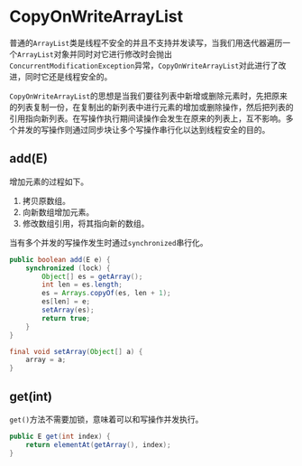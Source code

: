 # CopyOnWriteArrayList

普通的`ArrayList`类是线程不安全的并且不支持并发读写，当我们用迭代器遍历一个`ArrayList`对象并同时对它进行修改时会抛出`ConcurrentModificationException`异常，`CopyOnWriteArrayList`对此进行了改进，同时它还是线程安全的。

`CopyOnWriteArrayList`的思想是当我们要往列表中新增或删除元素时，先把原来的列表复制一份，在复制出的新列表中进行元素的增加或删除操作，然后把列表的引用指向新列表。在写操作执行期间读操作会发生在原来的列表上，互不影响。多个并发的写操作则通过同步块让多个写操作串行化以达到线程安全的目的。

## add(E)

增加元素的过程如下。

1. 拷贝原数组。
2. 向新数组增加元素。
3. 修改数组引用，将其指向新的数组。

当有多个并发的写操作发生时通过`synchronized`串行化。

```java
public boolean add(E e) {
    synchronized (lock) {
        Object[] es = getArray();
        int len = es.length;
        es = Arrays.copyOf(es, len + 1);
        es[len] = e;
        setArray(es);
        return true;
    }
}

final void setArray(Object[] a) {
    array = a;
}
```

## get(int)

`get()`方法不需要加锁，意味着可以和写操作并发执行。

```java
public E get(int index) {
    return elementAt(getArray(), index);
}
```
